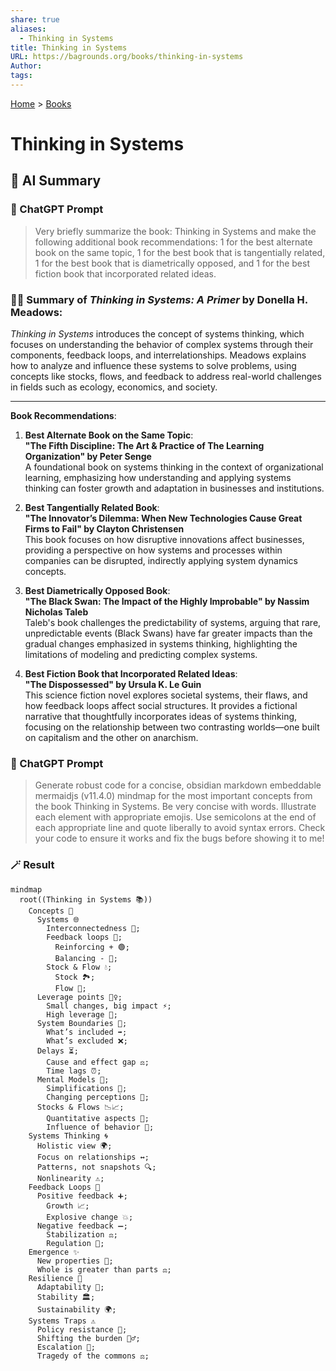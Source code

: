 ```yaml
---  
share: true  
aliases:  
  - Thinking in Systems  
title: Thinking in Systems  
URL: https://bagrounds.org/books/thinking-in-systems  
Author:   
tags:   
---  
```

[Home](../index.md) > [Books](./index.md)  
# Thinking in Systems  
## 🤖 AI Summary  
### 💬 ChatGPT Prompt  
> Very briefly summarize the book: Thinking in Systems and make the following additional book recommendations: 1 for the best alternate book on the same topic, 1 for the best book that is tangentially related, 1 for the best book that is diametrically opposed, and 1 for the best fiction book that incorporated related ideas.  
  
### 🤖💬 **Summary of _Thinking in Systems: A Primer_ by Donella H. Meadows**:    
_Thinking in Systems_ introduces the concept of systems thinking, which focuses on understanding the behavior of complex systems through their components, feedback loops, and interrelationships. Meadows explains how to analyze and influence these systems to solve problems, using concepts like stocks, flows, and feedback to address real-world challenges in fields such as ecology, economics, and society.  
  
---  
  
**Book Recommendations**:  
  
1. **Best Alternate Book on the Same Topic**:    
    **"The Fifth Discipline: The Art & Practice of The Learning Organization" by Peter Senge**    
    A foundational book on systems thinking in the context of organizational learning, emphasizing how understanding and applying systems thinking can foster growth and adaptation in businesses and institutions.  
      
2. **Best Tangentially Related Book**:    
    **"The Innovator’s Dilemma: When New Technologies Cause Great Firms to Fail" by Clayton Christensen**    
    This book focuses on how disruptive innovations affect businesses, providing a perspective on how systems and processes within companies can be disrupted, indirectly applying system dynamics concepts.  
      
3. **Best Diametrically Opposed Book**:    
    **"The Black Swan: The Impact of the Highly Improbable" by Nassim Nicholas Taleb**    
    Taleb's book challenges the predictability of systems, arguing that rare, unpredictable events (Black Swans) have far greater impacts than the gradual changes emphasized in systems thinking, highlighting the limitations of modeling and predicting complex systems.  
      
4. **Best Fiction Book that Incorporated Related Ideas**:    
    **"The Dispossessed" by Ursula K. Le Guin**    
    This science fiction novel explores societal systems, their flaws, and how feedback loops affect social structures. It provides a fictional narrative that thoughtfully incorporates ideas of systems thinking, focusing on the relationship between two contrasting worlds—one built on capitalism and the other on anarchism.  
  
### 💬 ChatGPT Prompt  
> Generate robust code for a concise, obsidian markdown embeddable mermaidjs (v11.4.0) mindmap for the most important concepts from the book Thinking in Systems. Be very concise with words. Illustrate each element with appropriate emojis. Use semicolons at the end of each appropriate line and quote liberally to avoid syntax errors. Check your code to ensure it works and fix the bugs before showing it to me!  
  
### 🪄 Result  
```mermaid  
mindmap  
  root((Thinking in Systems 📚))  
    Concepts 🧠  
      Systems 🌐  
        Interconnectedness 🔗;  
        Feedback loops 🔄;  
          Reinforcing + 🟢;  
          Balancing - 🔴;  
        Stock & Flow 💧;  
          Stock 🏞;  
          Flow 🌊;  
      Leverage points 🏋️‍♀️;  
        Small changes, big impact ⚡;  
        High leverage 🌟;  
      System Boundaries 🔲;  
        What’s included ➡️;  
        What’s excluded ❌;  
      Delays ⏳;  
        Cause and effect gap ⚖️;  
        Time lags ⏰;  
      Mental Models 🧩;  
        Simplifications 🧐;  
        Changing perceptions 🧠;  
      Stocks & Flows 📉📈;  
        Quantitative aspects 🔢;  
        Influence of behavior 👥;  
    Systems Thinking 🌀  
      Holistic view 🌍;  
      Focus on relationships ↔️;  
      Patterns, not snapshots 🔍;  
      Nonlinearity ⚠️;  
    Feedback Loops 🔄  
      Positive feedback ➕;  
        Growth 📈;  
        Explosive change 💥;  
      Negative feedback ➖;  
        Stabilization ⚖️;  
        Regulation 🌱;  
    Emergence ✨  
      New properties 🌱;  
      Whole is greater than parts ⚖️;  
    Resilience 🌳  
      Adaptability 🔄;  
      Stability 🏛;  
      Sustainability 🌍;  
    Systems Traps ⚠️  
      Policy resistance 🚫;  
      Shifting the burden 🏋️‍♂️;  
      Escalation 🔼;  
      Tragedy of the commons ⚖️;  
```  
